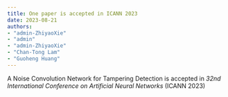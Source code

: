 ```yaml
---
title: One paper is accepted in ICANN 2023
date: 2023-08-21
authors: 
- "admin-ZhiyaoXie"
- "admin"
- "admin-ZhiyaoXie"
- "Chan-Tong Lam"
- "Guoheng Huang"
---
```

A Noise Convolution Network for Tampering Detection is accepted in *32nd International Conference on Artificial Neural Networks* (ICANN 2023)
<!--more-->

